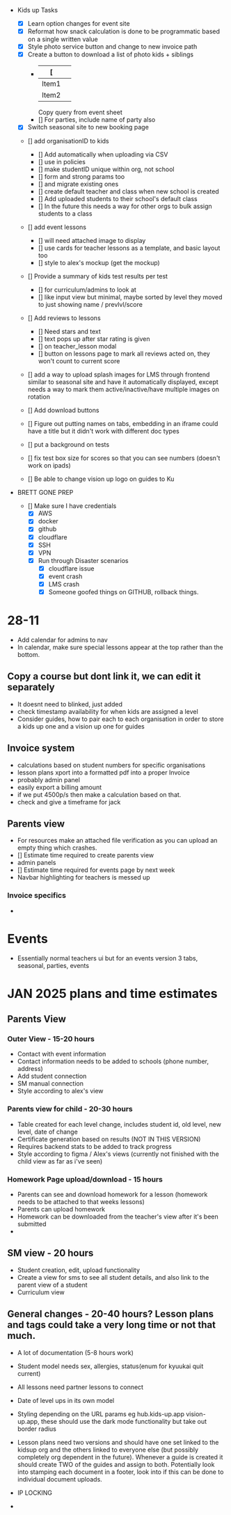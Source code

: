 - Kids up Tasks

  - [x] Learn option changes for event site
  - [x] Reformat how snack calculation is done to be programmatic based on a single written value
  - [x] Style photo service button and change to new invoice path
  - [x] Create a button to download a list of photo kids + siblings
    - | [     |     |
      | ----- | --- |
      | Item1 |
      | Item2 |
      Copy query from event sheet
    - [] For parties, include name of party also
  - [x] Switch seasonal site to new booking page
  - [] add organisationID to kids
    - [] Add automatically when uploading via CSV
    - [] use in policies
    - [] make studentID unique within org, not school
    - [] form and strong params too
    - [] and migrate existing ones
    - [] create default teacher and class when new school is created
    - [] Add uploaded students to their school's default class
    - [] In the future this needs a way for other orgs to bulk assign students to a class
  - [] add event lessons
    - [] will need attached image to display
    - [] use cards for teacher lessons as a template, and basic layout too
    - [] style to alex's mockup (get the mockup)
  - [] Provide a summary of kids test results per test
    - [] for curriculum/admins to look at
    - [] like input view but minimal, maybe sorted by level they moved to just showing name / prevlvl/score
  - [] Add reviews to lessons
    - [] Need stars and text
    - [] text pops up after star rating is given
    - [] on teacher_lesson modal
    - [] button on lessons page to mark all reviews acted on, they won't count to current score
  - [] add a way to upload splash images for LMS through frontend similar to seasonal site and have it automatically displayed, except needs a way to mark them active/inactive/have multiple images on rotation

  - [] Add download buttons
  - [] Figure out putting names on tabs, embedding in an iframe could have a title but it didn't work with different doc types
  - [] put a background on tests
  - [] fix test box size for scores so that you can see numbers (doesn't work on ipads)
  - [] Be able to change vision up logo on guides to Ku

- BRETT GONE PREP

  - [] Make sure I have credentials
    - [x] AWS
    - [x] docker
    - [x] github
    - [x] cloudflare
    - [x] SSH
    - [x] VPN
    - [x] Run through Disaster scenarios
      - [x] cloudflare issue
      - [x] event crash
      - [x] LMS crash
      - [x] Someone goofed things on GITHUB, rollback things.

# 28-11

- Add calendar for admins to nav
- In calendar, make sure special lessons appear at the top rather than the bottom.

## Copy a course but dont link it, we can edit it separately

- It doesnt need to blinked, just added
- check timestamp availability for when kids are assigned a level
- Consider guides, how to pair each to each organisation in order to store a kids up one and a vision up one for guides

## Invoice system

- calculations based on student numbers for specific organisations
- lesson plans xport into a formatted pdf into a proper Invoice
- probably admin panel
- easily export a billing amount
- if we put 4500p/s then make a calculation based on that.
- check and give a timeframe for jack

## Parents view

- For resources make an attached file verification as you can upload an empty thing which crashes.
- [] Estimate time required to create parents view
- admin panels
- [] Estimate time required for events page by next week
- Navbar highlighting for teachers is messed up

### Invoice specifics

-

# Events

- Essentially normal teachers ui but for an events version 3 tabs, seasonal, parties, events

# JAN 2025 plans and time estimates

## Parents View

### Outer View - 15-20 hours

- Contact with event information
- Contact information needs to be added to schools (phone number, address)
- Add student connection
- SM manual connection
- Style according to alex's view

### Parents view for child - 20-30 hours

- Table created for each level change, includes student id, old level, new level, date of change
- Certificate generation based on results (NOT IN THIS VERSION)
- Requires backend stats to be added to track progress
- Style according to figma / Alex's views (currently not finished with the child view as far as i've seen)

### Homework Page upload/download - 15 hours

- Parents can see and download homework for a lesson (homework needs to be attached to that weeks lessons)
- Parents can upload homework
- Homework can be downloaded from the teacher's view after it's been submitted
-

## SM view - 20 hours

- Student creation, edit, upload functionality
- Create a view for sms to see all student details, and also link to the parent view of a student
- Curriculum view

## General changes - 20-40 hours? Lesson plans and tags could take a very long time or not that much.

- A lot of documentation (5-8 hours work)
- Student model needs sex, allergies, status(enum for kyuukai quit current)
- All lessons need partner lessons to connect
- Date of level ups in its own model
- Styling depending on the URL params eg hub.kids-up.app vision-up.app, these should use the dark mode functionality but take out border radius
- Lesson plans need two versions and should have one set linked to the kidsup org and the others linked to everyone else (but possibly completely org dependent in the future). Whenever a guide is created it should create TWO of the guides and assign to both. Potentially look into stamping each document in a footer, look into if this can be done to individual document uploads.

- IP LOCKING
-
